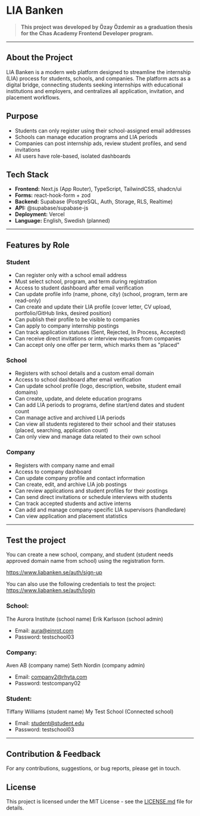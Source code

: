 # LIA Banken

> **This project was developed by Özay Özdemir as a graduation thesis for the Chas Academy Frontend Developer program.**

---

## About the Project

LIA Banken is a modern web platform designed to streamline the internship (LIA) process for students, schools, and companies. The platform acts as a digital bridge, connecting students seeking internships with educational institutions and employers, and centralizes all application, invitation, and placement workflows.

## Purpose

- Students can only register using their school-assigned email addresses
- Schools can manage education programs and LIA periods
- Companies can post internship ads, review student profiles, and send invitations
- All users have role-based, isolated dashboards

## Tech Stack

- **Frontend:** Next.js (App Router), TypeScript, TailwindCSS, shadcn/ui
- **Forms:** react-hook-form + zod
- **Backend:** Supabase (PostgreSQL, Auth, Storage, RLS, Realtime)
- **API:** @supabase/supabase-js
- **Deployment:** Vercel
- **Language:** English, Swedish (planned)

---

## Features by Role

### Student
- Can register only with a school email address
- Must select school, program, and term during registration
- Access to student dashboard after email verification
- Can update profile info (name, phone, city) (school, program, term are read-only)
- Can create and update their LIA profile (cover letter, CV upload, portfolio/GitHub links, desired position)
- Can publish their profile to be visible to companies
- Can apply to company internship postings
- Can track application statuses (Sent, Rejected, In Process, Accepted)
- Can receive direct invitations or interview requests from companies
- Can accept only one offer per term, which marks them as "placed"

### School
- Registers with school details and a custom email domain
- Access to school dashboard after email verification
- Can update school profile (logo, description, website, student email domains)
- Can create, update, and delete education programs
- Can add LIA periods to programs, define start/end dates and student count
- Can manage active and archived LIA periods
- Can view all students registered to their school and their statuses (placed, searching, application count)
- Can only view and manage data related to their own school

### Company
- Registers with company name and email
- Access to company dashboard
- Can update company profile and contact information
- Can create, edit, and archive LIA job postings
- Can review applications and student profiles for their postings
- Can send direct invitations or schedule interviews with students
- Can track accepted students and active interns
- Can add and manage company-specific LIA supervisors (handledare)
- Can view application and placement statistics


---

## Test the project

You can create a new school, company, and student (student needs approved domain name from school) using the registration form.

https://www.liabanken.se/auth/sign-up

You can also use the following credentials to test the project:
https://www.liabanken.se/auth/login

### School: 

The Aurora Institute (school name)
Erik Karlsson (school admin)

- Email: aura@einrot.com
- Password: testschool03

### Company: 

Aven AB (company name)
Seth Nordin (company admin)
- Email: company2@rhyta.com
- Password: testcompany02


### Student: 

Tiffany Williams (student name)
My Test School (Connected school)
- Email: student@student.edu
- Password: testschool03

---

## Contribution & Feedback

For any contributions, suggestions, or bug reports, please get in touch.

## License

This project is licensed under the MIT License - see the [LICENSE.md](LICENSE.md) file for details.
